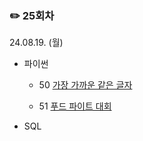 ### ✏️ 25회차

24.08.19. (월)

- 파이썬

  - 50 [가장 가까운 같은 글자](https://school.programmers.co.kr/learn/courses/30/lessons/142086)

  - 51 [푸드 파이트 대회](https://school.programmers.co.kr/learn/courses/30/lessons/134240)

- SQL

</br>
